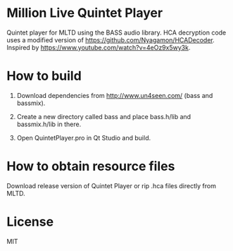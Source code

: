 # Million Live Quintet Player
Quintet player for MLTD using the BASS audio library. HCA decryption code uses a modified version of https://github.com/Nyagamon/HCADecoder. Inspired by https://www.youtube.com/watch?v=4eOz9x5wy3k.

# How to build
  1. Download dependencies from http://www.un4seen.com/ (bass and bassmix).

  2. Create a new directory called bass and place bass.h/lib and bassmix.h/lib in there.

  3. Open QuintetPlayer.pro in Qt Studio and build.

# How to obtain resource files
Download release version of Quintet Player or rip .hca files directly from MLTD.

# License
MIT
